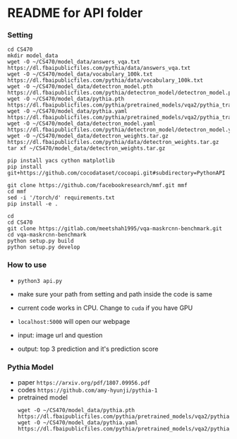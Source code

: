 # README for API folder

### Setting
```
cd CS470
mkdir model_data
wget -O ~/CS470/model_data/answers_vqa.txt https://dl.fbaipublicfiles.com/pythia/data/answers_vqa.txt
wget -O ~/CS470/model_data/vocabulary_100k.txt https://dl.fbaipublicfiles.com/pythia/data/vocabulary_100k.txt
wget -O ~/CS470/model_data/detectron_model.pth https://dl.fbaipublicfiles.com/pythia/detectron_model/detectron_model.pth
wget -O ~/CS470/model_data/pythia.pth https://dl.fbaipublicfiles.com/pythia/pretrained_models/vqa2/pythia_train_val.pth
wget -O ~/CS470/model_data/pythia.yaml https://dl.fbaipublicfiles.com/pythia/pretrained_models/vqa2/pythia_train_val.yml
wget -O ~/CS470/model_data/detectron_model.yaml https://dl.fbaipublicfiles.com/pythia/detectron_model/detectron_model.yaml
wget -O ~/CS470/model_data/detectron_weights.tar.gz https://dl.fbaipublicfiles.com/pythia/data/detectron_weights.tar.gz
tar xf ~/CS470/model_data/detectron_weights.tar.gz

pip install yacs cython matplotlib
pip install git+https://github.com/cocodataset/cocoapi.git#subdirectory=PythonAPI

git clone https://github.com/facebookresearch/mmf.git mmf
cd mmf
sed -i '/torch/d' requirements.txt
pip install -e .

cd
cd CS470
git clone https://gitlab.com/meetshah1995/vqa-maskrcnn-benchmark.git
cd vqa-maskrcnn-benchmark
python setup.py build
python setup.py develop
```

### How to use
- `python3 api.py`
- make sure your path from setting and path inside the code is same
- current code works in CPU. Change to `cuda` if you have GPU
- `localhost:5000` will open our webpage

- input:    image url and question
- output:   top 3 prediction and it's prediction score

### Pythia Model
- paper `https://arxiv.org/pdf/1807.09956.pdf`
- codes `https://github.com/amy-hyunji/pythia-1`
- pretrained model 
  ```
  wget -O ~/CS470/model_data/pythia.pth https://dl.fbaipublicfiles.com/pythia/pretrained_models/vqa2/pythia_train_val.pth
  wget -O ~/CS470/model_data/pythia.yaml https://dl.fbaipublicfiles.com/pythia/pretrained_models/vqa2/pythia_train_val.yml
  ```
